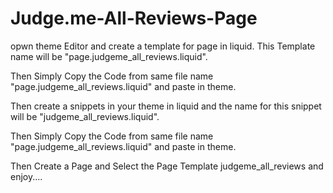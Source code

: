 # Judge.me-All-Reviews-Page
opwn theme Editor and create a template for page in liquid. 
This Template name will be "page.judgeme_all_reviews.liquid".

Then Simply Copy the Code from same file name "page.judgeme_all_reviews.liquid" and paste in theme.

Then create a snippets in your theme in liquid and the name for this snippet will be "judgeme_all_reviews.liquid".

Then Simply Copy the Code from same file name "page.judgeme_all_reviews.liquid" and paste in theme.


Then Create a Page and Select the Page Template judgeme_all_reviews and enjoy....
